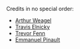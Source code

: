 Credits in no special order:

- [Arthur Weagel](https://github.com/aweagel)
- [Travis Elnicky](https://github.com/telnicky)
- [Trevor Fenn](https://github.com/sgtpepper43)
- [Emmanuel Pinault](https://github.com/epinault)
